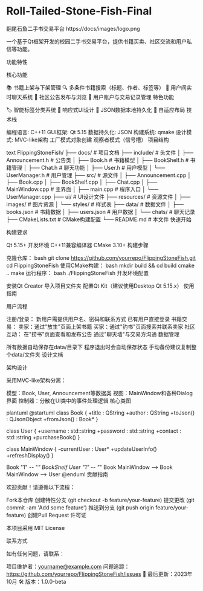 # Roll-Tailed-Stone-Fish-Final
翻尾石鱼二手书交易平台
https://docs/images/logo.png <!-- 如果有logo的话 -->

一个基于Qt框架开发的校园二手书交易平台，提供书籍买卖、社区交流和用户私信等功能。

功能特性

核心功能

📚 书籍上架与下架管理
🔍 多条件书籍搜索（标题、作者、标签等）
💬 用户间实时聊天系统
📢 社区公告发布与浏览
👤 用户账户与交易记录管理
特色功能

🏷️ 智能标签分类系统
📱 响应式UI设计
🔄 JSON数据本地持久化
🔄 自适应布局
技术栈

编程语言: C++11
GUI框架: Qt 5.15
数据持久化: JSON
构建系统: qmake
设计模式:
MVC-like架构
工厂模式对象创建
观察者模式（信号槽）
项目结构

text
FlippingStoneFish/
├── docs/                    # 项目文档
├── include/                 # 头文件
│   ├── Announcement.h       # 公告类
│   ├── Book.h               # 书籍模型
│   ├── BookShelf.h          # 书籍管理
│   ├── Chat.h               # 聊天功能
│   ├── User.h               # 用户模型
│   └── UserManager.h        # 用户管理
├── src/                     # 源文件
│   ├── Announcement.cpp
│   ├── Book.cpp
│   ├── BookShelf.cpp
│   ├── Chat.cpp
│   ├── MainWindow.cpp       # 主界面
│   ├── main.cpp             # 程序入口
│   └── UserManager.cpp
├── ui/                      # UI设计文件
├── resources/               # 资源文件
│   ├── images/              # 图片资源
│   └── styles/              # 样式表
├── data/                    # 数据文件
│   ├── books.json           # 书籍数据
│   ├── users.json           # 用户数据
│   └── chats/               # 聊天记录
├── CMakeLists.txt           # CMake构建配置
└── README.md                # 本文件
快速开始

构建要求

Qt 5.15+ 开发环境
C++11兼容编译器
CMake 3.10+
构建步骤

克隆仓库：
bash
git clone https://github.com/yourrepo/FlippingStoneFish.git
cd FlippingStoneFish
使用CMake构建：
bash
mkdir build && cd build
cmake ..
make
运行程序：
bash
./FlippingStoneFish
开发环境配置

安装Qt Creator
导入项目文件夹
配置Qt Kit（建议使用Desktop Qt 5.15.x）
使用指南

用户流程

注册/登录：
新用户需提供用户名、密码和联系方式
已有用户直接登录
书籍交易：
卖家：通过"放生"页面上架书籍
买家：通过"钓书"页面搜索并联系卖家
社区互动：
在"捞书"页面查看和发布公告
通过"聊天墙"与交易方沟通
数据管理

所有数据自动保存在data/目录下
程序退出时会自动保存状态
手动备份建议复制整个data/文件夹
设计文档

架构设计

采用MVC-like架构分离：

模型：Book, User, Announcement等数据类
视图：MainWindow和各种Dialog界面
控制器：分散在UI类中的事件处理逻辑
核心类图

plantuml
@startuml
class Book {
  +title : QString
  +author : QString
  +toJson() : QJsonObject
  +fromJson() : Book*
}

class User {
  +username : std::string
  +password : std::string
  +contact : std::string
  +purchaseBook()
}

class MainWindow {
  -currentUser : User*
  +updateUserInfo()
  +refreshDisplay()
}

Book "1" -- "*" BookShelf
User "1" -- "*" Book
MainWindow --> Book
MainWindow --> User
@enduml
贡献指南

欢迎贡献！请遵循以下流程：

Fork本仓库
创建特性分支 (git checkout -b feature/your-feature)
提交更改 (git commit -am 'Add some feature')
推送到分支 (git push origin feature/your-feature)
创建Pull Request
许可证

本项目采用 MIT License

联系方式

如有任何问题，请联系：

项目维护者：yourname@example.com
问题追踪：https://github.com/yourrepo/FlippingStoneFish/issues
📅 最后更新：2023年10月
🛠️ 版本：1.0.0-beta
